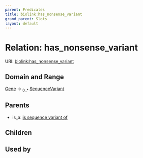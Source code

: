 ```yaml
---
parent: Predicates
title: biolink:has_nonsense_variant
grand_parent: Slots
layout: default
---
```


# Relation: has_nonsense_variant




URI: [biolink:has_nonsense_variant](https://w3id.org/biolink/vocab/has_nonsense_variant)

## Domain and Range

[Gene](Gene.md) ->  <sub>0..\*</sub> [SequenceVariant](SequenceVariant.md)

## Parents

 *  is_a: [is sequence variant of](is_sequence_variant_of.md)

## Children


## Used by

